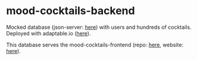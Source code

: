 # mood-cocktails-backend

Mocked database (json-server: [here](https://github.com/filipamiralopes/mood-cocktails-backend)) with users and hundreds of cocktails. Deployed with adaptable.io ([here](https://mood-cocktails-db.adaptable.app/)).

This database serves the mood-cocktails-frontend (repo: [here](https://github.com/filipamiralopes/mood-cocktails-frontend), website: [here](https://mood-cocktails.netlify.app/ )).
